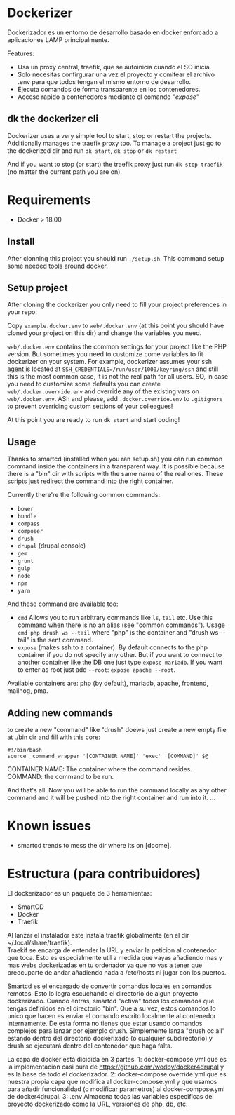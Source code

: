 # Dockerizer
Dockerizador es un entorno de desarrollo basado en docker enforcado a aplicaciones LAMP principalmente.

Features:
- Usa un proxy central, traefik, que se autoinicia cuando el SO inicia.
- Solo necesitas confirgurar una vez el proyecto y comitear el archivo .env para que todos tengan el mismo entorno de desarrollo.
- Ejecuta comandos de forma transparente en los contenedores.
- Acceso rapido a contenedores mediante el comando "*expose*"

## dk the dockerizer cli
Dockerizer uses a very simple tool to start, stop or restart the projects. Additionally manages the traefix proxy too.
To manage a project just go to the dockerized dir and run `dk start`, `dk stop` or `dk restart`

And if you want to stop (or start) the traefik proxy just run `dk stop traefik` (no matter the current path you are on).

# Requirements
- Docker > 18.00

## Install
After clonning this project you should run `./setup.sh`. This command setup some needed tools around docker.


## Setup project
After cloning the dockerizer you only need to fill your project preferences in your repo. 

Copy `example.docker.env` to `web/.docker.env` (at this point you should have cloned your project on this dir) and change the variables you need.

`web/.docker.env` contains the common settings for your project like the PHP version. But sometimes you need to customize come variables to fit dockerizer on your system. 
For example, dockerizer assumes your ssh agent is located at `SSH_CREDENTIALS=/run/user/1000/keyring/ssh` and still this is the most common case, it is not the real path for all users. SO, in case you need to customize some defaults you can create `web/.docker.override.env` and override any of the existing vars on `web/.docker.env`. ASh and please, add `.docker.override.env` to `.gitignore` to prevent overriding custom settions of your colleagues! 

At this point you are ready to run `dk start` and start coding!

## Usage
Thanks to smartcd (installed when you ran setup.sh) you can run common command inside the containers in a transparent way. It is possible because there is a "bin" dir with scripts with the same name of the real ones. These scripts just redirect the command into the right container.

Currently there're the following common commands:
- `bower`
- `bundle`
- `compass`
- `composer`
- `drush`
- `drupal` (drupal console)
- `gem`
- `grunt`
- `gulp`
- `node`
- `npm`
- `yarn`

And these command are available too:
- `cmd` Allows you to run arbitrary commands like `ls`, `tail` etc. Use this command when there is no an alias (see "common commands"). Usage `cmd php drush ws --tail` where "php" is the container and "drush ws --tail" is the sent command. 
- `expose` (makes ssh to a container). By default connects to the php container if you do not specify any other. But if you want to connect to another container like the DB one just type `expose mariadb`. If you want to enter as root just add `--root`: `expose apache --root`.

Available containers are: php (by default), mariadb, apache, frontend, mailhog, pma.

## Adding new commands
to create a new "command" like "drush" doews just create a new empty file at ./bin dir and fill with this core:

```
#!/bin/bash
source _command_wrapper '[CONTAINER NAME]' 'exec' '[COMMAND]' $@
```
CONTAINER NAME: The container where the command resides.
COMMAND: the command to be run. 

And that's all. Now you will be able to run the command locally as any other command and it will be pushed into the right container and run into it. 
...

# Known issues
- smartcd trends to mess the dir where its on [docme]. 

# Estructura (para contribuidores)
El dockerizador es un paquete de 3 herramientas:
- SmartCD
- Docker
- Traefik

Al lanzar el instalador este instala traefik globalmente (en el dir ~/.local/share/traefik).  
Traekif se encarga de entender la URL y enviar la peticion al contenedor que toca.
Esto es especialmente util a medida que vayas añadiendo mas y mas webs dockerizadas en tu ordenador ya 
que no vas a tener que preocuparte de andar añadiendo nada a /etc/hosts ni jugar con los puertos.

Smartcd es el encargado de convertir comandos locales en comandos remotos. Esto lo logra escuchando el directorio de algun proyecto dockerizado. Cuando entras, smartcd "activa" todos los comandos que tengas definidos en el directorio "bin". Que a su vez, estos comandos lo unico que hacen es enviar el comando escrito localmente al contenedor internamente. 
De esta forma no tienes que estar usando comandos complejos para lanzar por ejemplo drush. Simplemente lanza "drush cc all" estando dentro del directorio dockerixado (o cualquier subdirectorio) y drush se ejecutará dentro del contenedor que haga falta.

La capa de docker está dicidida en 3 partes. 
1: docker-compose.yml que es la implementacion casi pura de https://github.com/wodby/docker4drupal y es la base de todo el dockerizador.
2: docker-compose.override.yml que es nuestra propia capa que modifica al docker-compose.yml y que usamos para añadir funcionalidad (o modificar parametros) al docker-compose.yml de docker4drupal.
3: .env Almacena todas las variables especificas del proyecto dockerizado como la URL, versiones de php, db, etc. 
